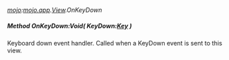 _[mojo](../../modules/mojo/mojo-module.md):[mojo.app](../../modules/mojo/mojo-app.md).[View](../../modules/mojo/mojo-app-view.md).OnKeyDown_
##### Method OnKeyDown:Void( KeyDown:[Key](../../modules/mojo/mojo-input-key.md) )
Keyboard down event handler.
Called when a KeyDown event is sent to this view.
